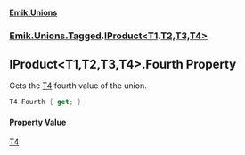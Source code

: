 #### [Emik.Unions](index.md 'index')
### [Emik.Unions.Tagged](Emik.Unions.Tagged.md 'Emik.Unions.Tagged').[IProduct&lt;T1,T2,T3,T4&gt;](IProduct{T1,T2,T3,T4}.md 'Emik.Unions.Tagged.IProduct<T1,T2,T3,T4>')

## IProduct<T1,T2,T3,T4>.Fourth Property

Gets the [T4](IProduct{T1,T2,T3,T4}.md#Emik.Unions.Tagged.IProduct_T1,T2,T3,T4_.T4 'Emik.Unions.Tagged.IProduct<T1,T2,T3,T4>.T4') fourth value of the union.

```csharp
T4 Fourth { get; }
```

#### Property Value
[T4](IProduct{T1,T2,T3,T4}.md#Emik.Unions.Tagged.IProduct_T1,T2,T3,T4_.T4 'Emik.Unions.Tagged.IProduct<T1,T2,T3,T4>.T4')